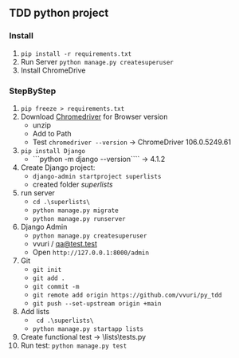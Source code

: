 ## TDD python project

### Install
1. ```pip install -r requirements.txt```
2. Run Server ```python manage.py createsuperuser```
3. Install ChromeDrive


### StepByStep
1. ```pip freeze > requirements.txt```
2. Download [Chromedriver](https://chromedriver.chromium.org/downloads) for Browser version
   - unzip
   - Add to Path
   - Test ```chromedriver --version``` -> ChromeDriver 106.0.5249.61
3. ```pip install Django```
   - ```python -m django --version```` -> 4.1.2
4. Create Django project:
   - ```django-admin startproject superlists```
   - created folder *superlists*
5. run server
   - ```cd .\superlists\```
   - ```python manage.py migrate```
   - ```python manage.py runserver```
6. Django Admin
   - ```python manage.py createsuperuser``` 
   - vvuri / qa@test.test
   - Open ```http://127.0.0.1:8000/admin```
7. Git
   - ```git init```
   - ```git add .```
   - ```git commit -m```
   - ```git remote add origin https://github.com/vvuri/py_tdd```
   - ```git push --set-upstream origin +main```
8. Add lists
   - ``` cd .\superlists\```
   - ```python manage.py startapp lists```
9. Create functional test -> \lists\tests.py
10. Run test: ```python manage.py test```
